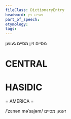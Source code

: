 ```yaml
---
fileClass: DictionaryEntry
headword: מסיים זײַן
part_of_speech: 
etymology: 
tags: 
---
```

מסיים זײַן
מסיים געווען

CENTRAL
========

HASIDIC
=======
= AMERICA = 

/ˈzɛnən məˈsajəm/ זענען מסיים